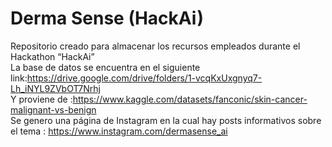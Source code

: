 # Derma Sense (HackAi)
Repositorio creado para almacenar los recursos empleados durante el Hackathon “HackAi”\
La base de datos se encuentra en el siguiente link:https://drive.google.com/drive/folders/1-vcqKxUxgnyq7-Lh_iNYL9ZVbOT7Nrhj \
Y proviene de :https://www.kaggle.com/datasets/fanconic/skin-cancer-malignant-vs-benign \
Se genero una página de Instagram en la cual hay posts informativos sobre el tema : https://www.instagram.com/dermasense_ai
